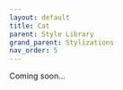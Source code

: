 ```yaml
---
layout: default
title: Cat
parent: Style Library
grand_parent: Stylizations
nav_order: 5
---
```


Coming soon...